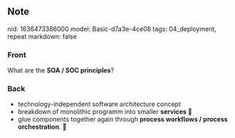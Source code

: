 ## Note
nid: 1636473386000
model: Basic-d7a3e-4ce08
tags: 04_deployment, repeat
markdown: false

### Front
What are the <b>SOA / SOC principles</b>?

### Back
<ul>
  <li>technology-independent software architecture concept
  <li>breakdown of monolithic programm into smaller <b>services
  🏬</b>
  <li>glue components together again through <b>process workflows /
  process orchestration</b>. 🎼
</ul>

